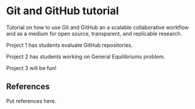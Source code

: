 # Git and GitHub tutorial
Tutorial on how to use Git and GitHub an a scalable collaborative workflow and as a medium for open source, transparent, and replicable research.

Project 1 has students evaluate GitHub repositories.

Project 2 has students working on General Equilibriums problem.

Project 3 will be fun!


## References
Put references here.
